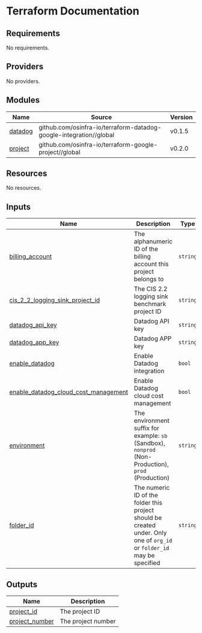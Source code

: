 # Terraform Documentation

<!-- BEGINNING OF PRE-COMMIT-TERRAFORM DOCS HOOK -->
## Requirements

No requirements.

## Providers

No providers.

## Modules

| Name | Source | Version |
|------|--------|---------|
| <a name="module_datadog"></a> [datadog](#module\_datadog) | github.com/osinfra-io/terraform-datadog-google-integration//global | v0.1.5 |
| <a name="module_project"></a> [project](#module\_project) | github.com/osinfra-io/terraform-google-project//global | v0.2.0 |

## Resources

No resources.

## Inputs

| Name | Description | Type | Default | Required |
|------|-------------|------|---------|:--------:|
| <a name="input_billing_account"></a> [billing\_account](#input\_billing\_account) | The alphanumeric ID of the billing account this project belongs to | `string` | `"01C550-A2C86B-B8F16B"` | no |
| <a name="input_cis_2_2_logging_sink_project_id"></a> [cis\_2\_2\_logging\_sink\_project\_id](#input\_cis\_2\_2\_logging\_sink\_project\_id) | The CIS 2.2 logging sink benchmark project ID | `string` | n/a | yes |
| <a name="input_datadog_api_key"></a> [datadog\_api\_key](#input\_datadog\_api\_key) | Datadog API key | `string` | n/a | yes |
| <a name="input_datadog_app_key"></a> [datadog\_app\_key](#input\_datadog\_app\_key) | Datadog APP key | `string` | n/a | yes |
| <a name="input_enable_datadog"></a> [enable\_datadog](#input\_enable\_datadog) | Enable Datadog integration | `bool` | `false` | no |
| <a name="input_enable_datadog_cloud_cost_management"></a> [enable\_datadog\_cloud\_cost\_management](#input\_enable\_datadog\_cloud\_cost\_management) | Enable Datadog cloud cost management | `bool` | `false` | no |
| <a name="input_environment"></a> [environment](#input\_environment) | The environment suffix for example: `sb` (Sandbox), `nonprod` (Non-Production), `prod` (Production) | `string` | `"sb"` | no |
| <a name="input_folder_id"></a> [folder\_id](#input\_folder\_id) | The numeric ID of the folder this project should be created under. Only one of `org_id` or `folder_id` may be specified | `string` | n/a | yes |

## Outputs

| Name | Description |
|------|-------------|
| <a name="output_project_id"></a> [project\_id](#output\_project\_id) | The project ID |
| <a name="output_project_number"></a> [project\_number](#output\_project\_number) | The project number |
<!-- END OF PRE-COMMIT-TERRAFORM DOCS HOOK -->
